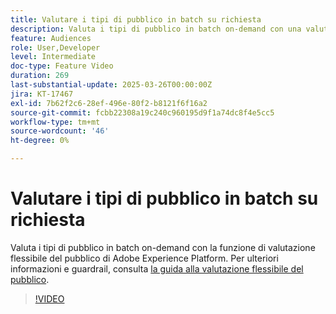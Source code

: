 ```yaml
---
title: Valutare i tipi di pubblico in batch su richiesta
description: Valuta i tipi di pubblico in batch on-demand con una valutazione flessibile del pubblico.
feature: Audiences
role: User,Developer
level: Intermediate
doc-type: Feature Video
duration: 269
last-substantial-update: 2025-03-26T00:00:00Z
jira: KT-17467
exl-id: 7b62f2c6-28ef-496e-80f2-b8121f6f16a2
source-git-commit: fcbb22308a19c240c960195d9f1a74dc8f4e5cc5
workflow-type: tm+mt
source-wordcount: '46'
ht-degree: 0%

---
```


# Valutare i tipi di pubblico in batch su richiesta

Valuta i tipi di pubblico in batch on-demand con la funzione di valutazione flessibile del pubblico di Adobe Experience Platform. Per ulteriori informazioni e guardrail, consulta [la guida alla valutazione flessibile del pubblico](https://experienceleague.adobe.com/en/docs/experience-platform/segmentation/methods/flexible-audience-evaluation).

>[!VIDEO](https://video.tv.adobe.com/v/3453640/?learn=on&enablevpops)
